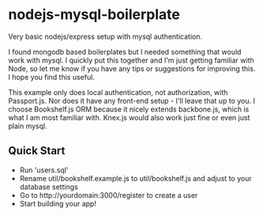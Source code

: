nodejs-mysql-boilerplate
========================

Very basic nodejs/express setup with mysql authentication.

I found mongodb based boilerplates but I needed something that would work with mysql. I quickly put this together and I'm just getting familiar with Node, so let me know if you have any tips or suggestions for improving this.  I hope you find this useful.

This example only does local authentication, not authorization, with Passport.js.  Nor does it have any front-end setup - I'll leave that up to you.  I choose Bookshelf.js ORM because it nicely extends backbone.js, which is what I am most familiar with.  Knex.js would also work just fine or even just plain mysql.

## Quick Start

  * Run 'users.sql'
  * Rename util/bookshelf.example.js to util/bookshelf.js and adjust to your database settings
  * Go to http://yourdomain:3000/register to create a user
  * Start building your app!
